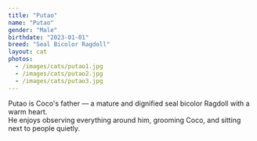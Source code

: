 ```yaml
---
title: "Putao"
name: "Putao"
gender: "Male"
birthdate: "2023-01-01"
breed: "Seal Bicolor Ragdoll"
layout: cat
photos:
  - /images/cats/putao1.jpg
  - /images/cats/putao2.jpg
  - /images/cats/putao3.jpg
---
```


Putao is Coco's father — a mature and dignified seal bicolor Ragdoll with a warm heart.  
He enjoys observing everything around him, grooming Coco, and sitting next to people quietly.
